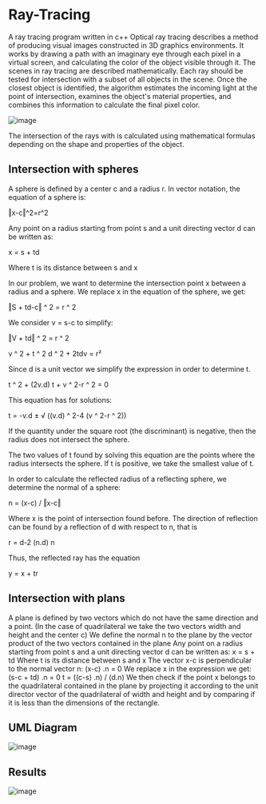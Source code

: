 # Ray-Tracing
A ray tracing program written in c++
Optical ray tracing describes a method of producing visual images constructed in 3D graphics environments. It works by drawing a path with an imaginary eye through each pixel in a virtual screen, and calculating the color of the object visible through it. The scenes in ray tracing are described mathematically.
Each ray should be tested for intersection with a subset of all objects in the scene. Once the closest object is identified, the algorithm estimates the incoming light at the point of intersection, examines the object's material properties, and combines this information to calculate the final pixel color. 

![image](https://user-images.githubusercontent.com/68228290/140061548-c3d2253e-de68-4947-8b03-0d4745679eb4.png)

The intersection of the rays with is calculated using mathematical formulas depending on the shape and properties of the object.
## Intersection with spheres
A sphere is defined by a center c and a radius r.
In vector notation, the equation of a sphere is:

‖x-c‖^2=r^2

Any point on a radius starting from point s and a unit directing vector d can be written as:

x = s + td

Where t is its distance between s and x

In our problem, we want to determine the intersection point x between a radius and a sphere. We replace x in the equation of the sphere, we get:

‖S + td-c‖ ^ 2 = r ^ 2

We consider v = s-c to simplify:

‖V + td‖ ^ 2 = r ^ 2

v ^ 2 + t ^ 2 d ^ 2 + 2tdv = r²

Since d is a unit vector we simplify the expression in order to determine t.

t ^ 2 + (2v.d) t + v ^ 2-r ^ 2 = 0

This equation has for solutions:

t = -v.d ± √ ((v.d) ^ 2-4 (v ^ 2-r ^ 2))

If the quantity under the square root (the discriminant) is negative, then the radius does not intersect the sphere.

The two values of t found by solving this equation are the points where the radius intersects the sphere. If t is positive, we take the smallest value of t.

In order to calculate the reflected radius of a reflecting sphere, we determine the normal of a sphere:

n = (x-c) / ‖x-c‖

Where x is the point of intersection found before. The direction of reflection can be found by a reflection of d with respect to n, that is

r = d-2 (n.d) n

Thus, the reflected ray has the equation

y = x + tr

## Intersection with plans

A plane is defined by two vectors which do not have the same direction and a point. (In the case of quadrilateral we take the two vectors width and height and the center c)
We define the normal n to the plane by the vector product of the two vectors contained in the plane
Any point on a radius starting from point s and a unit directing vector d can be written as:
x = s + td
Where t is its distance between s and x
The vector x-c is perpendicular to the normal vector n:
(x-c) .n = 0
We replace x in the expression we get:
(s-c ​​+ td) .n = 0
t = ((c-s) .n) / (d.n)
We then check if the point x belongs to the quadrilateral contained in the plane by projecting it according to the unit director vector of the quadrilateral of width and height and by comparing if it is less than the dimensions of the rectangle.
## UML Diagram

![image](https://user-images.githubusercontent.com/68228290/140061384-8a77fe50-3753-4a45-9e49-803e0252c281.png)

## Results

![image](https://user-images.githubusercontent.com/68228290/140061732-324196d6-176c-4b0f-9ef6-ac4886494a9d.png)
